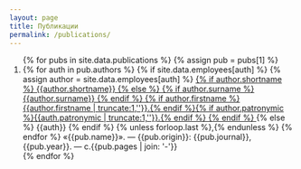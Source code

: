 ```yaml
---
layout: page
title: Публикации
permalink: /publications/
---
```

<ol>
{% for pubs in site.data.publications %}
{% assign pub = pubs[1] %}
<li>
 {% for auth in pub.authors %}
  {% if site.data.employees[auth] %}
   {% assign author = site.data.employees[auth] %}
   <a href="{{site.baseurl}}/employees/#{{ name }}"> 
 	  {% if author.shortname %}
     {{author.shortname}}
    {% else %}
     {% if author.surname %} {{author.surname}} {% endif %}
     {% if author.firstname %}{{author.firstname | truncate:1,''}}.{% endif %}{% if author.patronymic %}{{auth.patronymic | truncate:1,''}}.{% endif %}
    {% endif %}
   </a>
  {% else %}
   {{auth}}
  {% endif %}
   {% unless forloop.last %},{% endunless %}
  {% endfor %} «{{pub.name}}». — {{pub.origin}}: {{pub.journal}}, {{pub.year}}. — c.{{pub.pages | join: '-'}}
	</li>
{% endfor %}
</ol>
